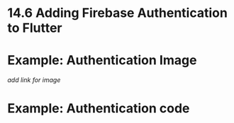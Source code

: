 # 14.6 Adding Firebase Authentication to Flutter


# Example: Authentication Image 

*add link for image*

# Example: Authentication code

```dart
```


